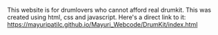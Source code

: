 This website is for drumlovers who cannot afford real drumkit.
This was created using html, css and javascript.
Here's a direct link to it: https://mayuripatilc.github.io/Mayuri_Webcode/DrumKit/index.html
